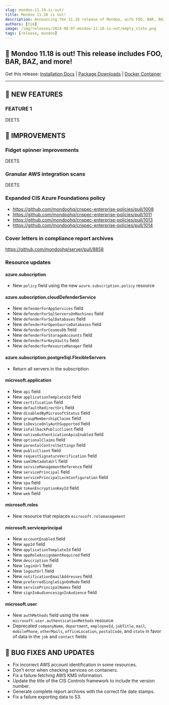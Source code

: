 ```yaml
---
slug: mondoo-11.18-is-out/
title: Mondoo 11.18 is out!
description: Announcing the 11.18 release of Mondoo, with FOO, BAR, BAZ, and more!
authors: [tim]
image: /img/releases/2024-08-07-mondoo-11.18-is-out/empty_state.png
tags: [release, mondoo]
---
```


## 🥳 Mondoo 11.18 is out! This release includes FOO, BAR, BAZ, and more!

Get this release: [Installation Docs](https://mondoo.com/docs/cnspec/) | [Package Downloads](https://releases.mondoo.com/cnspec/) | [Docker Container](https://hub.docker.com/r/mondoo/cnspec)

---

## 🎉 NEW FEATURES

### FEATURE 1

DEETS

## 🧹 IMPROVEMENTS

### Fidget spinner improvements

DEETS

### Granular AWS integration scans

DEETS

### Expanded CIS Azure Foundations policy

- https://github.com/mondoohq/cnspec-enterprise-policies/pull/1008
- https://github.com/mondoohq/cnspec-enterprise-policies/pull/1011
- https://github.com/mondoohq/cnspec-enterprise-policies/pull/1013
- https://github.com/mondoohq/cnspec-enterprise-policies/pull/1014

### Cover letters in compliance report archives

https://github.com/mondoohq/server/pull/8858

### Resource updates

#### azure.subscription

- New `policy` field using the new `azure.subscription.policy` resource

#### azure.subscription.cloudDefenderService

- New `defenderForAppServices` field
- New `defenderForSqlServersOnMachines` field
- New `defenderForSqlDatabases` field
- New `defenderForOpenSourceDatabases` field
- New `defenderForCosmosDb` field
- New `defenderForStorageAccounts` field
- New `defenderForKeyVaults` field
- New `defenderForResourceManager` field

#### azure.subscription.postgreSql.FlexibleServers

- Return all servers in the subscription

#### microsoft.application

- New `api` field
- New `applicationTemplateId` field
- New `certification` field
- New `defaultRedirectUri` field
- New `disabledByMicrosoftStatus` field
- New `groupMembershipClaims` field
- New `isDeviceOnlyAuthSupported` field
- New `isFallbackPublicClient` field
- New `nativeAuthenticationApisEnabled` field
- New `optionalClaims` field
- New `parentalControlSettings` field
- New `publicClient` field
- New `requestSignatureVerification` field
- New `samlMetadataUrl` field
- New `serviceManagementReference` field
- New `servicePrincipal` field
- New `servicePrincipalLockConfiguration` field
- New `spa` field
- New `tokenEncryptionKeyId` field
- New `web` field

#### microsoft.roles

- New resource that replaces `microsoft.rolemanagement`

#### microsoft.serviceprincipal

- New `accountEnabled` field
- New `appId` field
- New `applicationTemplateId` field
- New `appRoleAssignmentRequired` field
- New `description` field
- New `loginUrl` field
- New `logoutUrl` field
- New `notificationEmailAddresses` field
- New `preferredSingleSignOnMode` field
- New `servicePrincipalNames` field
- New `signInAudiencesignInAudience` field

#### microsoft.user

- New `authMethods` field using the new `microsoft.user.authenticationMethods` resource
- Deprecated `companyName`, `department`, `employeeId`, `jobTitle`, `mail`, `mobilePhone`, `otherMails`, `officeLocation`, `postalCode`, and `state` in favor of data in the `job` and `contact` fields

## 🐛 BUG FIXES AND UPDATES

- Fix incorrect AWS account identification in some resources.
- Don't error when checking services on containers.
- Fix a failure fetching AWS KMS information.
- Update the title of the CIS Controls framework to include the version number.
- Generate complete report archives with the correct file date stamps.
- Fix a failure exporting data to S3.

